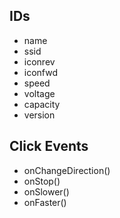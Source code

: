 
## IDs

- name
- ssid
- iconrev
- iconfwd
- speed
- voltage
- capacity
- version

## Click Events

- onChangeDirection()
- onStop()
- onSlower()
- onFaster()



